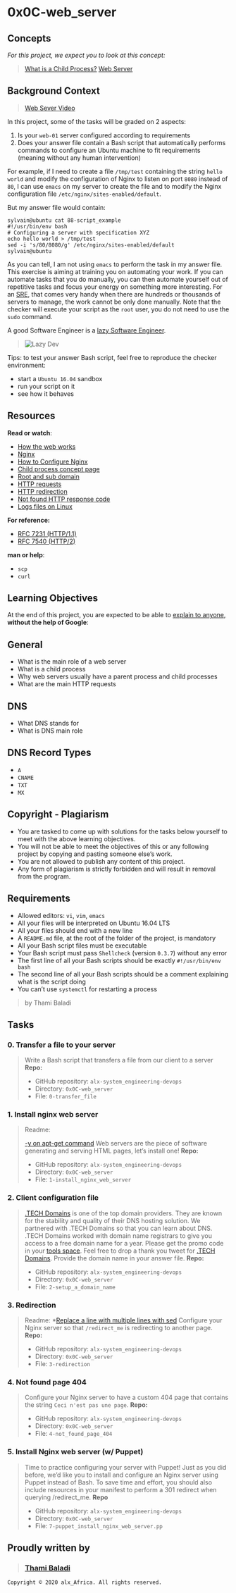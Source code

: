 # 0x0C-web_server

## Concepts

_For this project, we expect you to look at this concept:_

> [What is a Child Process?](https://intranet.alxswe.com/concepts/110)
> [Web Server](https://s3.amazonaws.com/intranet-projects-files/holbertonschool-sysadmin_devops/266/8Gu52Qv.png)

## Background Context

> [Web Sever Video](https://www.youtube.com/watch?v=AZg4uJkEa-4)

In this project, some of the tasks will be graded on 2 aspects:

1. Is your `web-01` server configured according to requirements
2. Does your answer file contain a Bash script that automatically performs commands to configure an Ubuntu machine to fit requirements (meaning without any human intervention)

For example, if I need to create a file `/tmp/test` containing the string `hello world` and modify the configuration of Nginx to listen on port `8080` instead of `80`, I can use `emacs` on my server to create the file and to modify the Nginx configuration file `/etc/nginx/sites-enabled/default`.

But my answer file would contain:

```shell
sylvain@ubuntu cat 88-script_example
#!/usr/bin/env bash
# Configuring a server with specification XYZ
echo hello world > /tmp/test
sed -i 's/80/8080/g' /etc/nginx/sites-enabled/default
sylvain@ubuntu
```

As you can tell, I am not using `emacs` to perform the task in my answer file. This exercise is aiming at training you on automating your work. If you can automate tasks that you do manually, you can then automate yourself out of repetitive tasks and focus your energy on something more interesting. For an [SRE](https://www.atlassian.com/incident-management/devops/sre), that comes very handy when there are hundreds or thousands of servers to manage, the work cannot be only done manually. Note that the checker will execute your script as the `root` user, you do not need to use the `sudo` command.

A good Software Engineer is a [lazy Software Engineer](https://www.techwell.com/techwell-insights/2013/12/why-best-programmers-are-lazy-and-act-dumb).

> ![Lazy Dev](https://s3.amazonaws.com/intranet-projects-files/holbertonschool-sysadmin_devops/266/82VsYEC.jpg)

Tips: to test your answer Bash script, feel free to reproduce the checker environment:

- start a `Ubuntu 16.04` sandbox
- run your script on it
- see how it behaves

## Resources

**Read or watch**:

- [How the web works](https://developer.mozilla.org/en-US/docs/Learn/Getting_started_with_the_web/How_the_Web_works)
- [Nginx](https://en.wikipedia.org/wiki/Nginx)
- [How to Configure Nginx](https://www.digitalocean.com/community/tutorials/how-to-set-up-nginx-server-blocks-virtual-hosts-on-ubuntu-16-04)
- [Child process concept page](https://intranet.alxswe.com/concepts/110)
- [Root and sub domain](https://landingi.com/help/domains-vs-subdomains/)
- [HTTP requests](https://www.tutorialspoint.com/http/http_methods.htm)
- [HTTP redirection](https://moz.com/learn/seo/redirection)
- [Not found HTTP response code](https://en.wikipedia.org/wiki/HTTP_404)
- [Logs files on Linux](https://www.cyberciti.biz/faq/ubuntu-linux-gnome-system-log-viewer/)

**For reference:**

- [RFC 7231 (HTTP/1.1)](https://datatracker.ietf.org/doc/html/rfc7231)
- [RFC 7540 (HTTP/2)](https://datatracker.ietf.org/doc/html/rfc7540")

**man or help**:

- `scp`
- `curl`

## Learning Objectives

At the end of this project, you are expected to be able to [explain to anyone](https://fs.blog/feynman-learning-technique/), **without the help of Google**:

## General

- What is the main role of a web server
- What is a child process
- Why web servers usually have a parent process and child processes
- What are the main HTTP requests

## DNS

- What DNS stands for
- What is DNS main role

## DNS Record Types

- `A`
- `CNAME`
- `TXT`
- `MX`

## Copyright - Plagiarism

- You are tasked to come up with solutions for the tasks below yourself to meet with the above learning objectives.
- You will not be able to meet the objectives of this or any following project by copying and pasting someone else’s work.
- You are not allowed to publish any content of this project.
- Any form of plagiarism is strictly forbidden and will result in removal from the program.

## Requirements

- Allowed editors: `vi`, `vim`, `emacs`
- All your files will be interpreted on Ubuntu 16.04 LTS
- All your files should end with a new line
- A `README.md` file, at the root of the folder of the project, is mandatory
- All your Bash script files must be executable
- Your Bash script must pass `Shellcheck` (version `0.3.7`) without any error
- The first line of all your Bash scripts should be exactly `#!/usr/bin/env bash`
- The second line of all your Bash scripts should be a comment explaining what is the script doing
- You can’t use `systemctl` for restarting a process

> by Thami Baladi

## Tasks

### 0. Transfer a file to your server

> Write a Bash script that transfers a file from our client to a server
>**Repo:**
>
>- GitHub repository:  `alx-system_engineering-devops`
>- Directory:  `0x0C-web_server`
>- File:  `0-transfer_file`

### 1. Install nginx web server

> Readme:
>
> [-y on apt-get command](https://askubuntu.com/questions/672892/what-does-y-mean-in-apt-get-y-install-command)
> Web servers are the piece of software generating and serving HTML pages, let’s install one!
> **Repo:**
>
> - GitHub repository:  `alx-system_engineering-devops`
> - Directory:  `0x0C-web_server`
> - File:  `1-install_nginx_web_server`

### 2. Client configuration file

> [.TECH Domains](https://get.tech/) is one of the top domain providers. They are known for the stability and quality of their DNS hosting solution. We partnered with .TECH Domains so that you can learn about DNS.
> .TECH Domains worked with domain name registrars to give you access to a free domain name for a year. Please get the promo code in your [tools space](https://intranet.alxswe.com/dashboards/my_tools). Feel free to drop a thank you tweet for [.TECH Domains](https://get.tech/).
> Provide the domain name in your answer file.
>**Repo:**
>
>- GitHub repository:  `alx-system_engineering-devops`
>- Directory:  `0x0C-web_server`
>- File: `2-setup_a_domain_name`

### 3. Redirection

>Readme:
*[Replace a line with multiple lines with sed](https://stackoverflow.com/questions/26041088/sed-replace-line-with-multiline-variable)
> Configure your Nginx server so that `/redirect_me` is redirecting to another page.
>**Repo:**
>
>- GitHub repository:  `alx-system_engineering-devops`
>- Directory:  `0x0C-web_server`
>- File: `3-redirection`

### 4. Not found page 404

> Configure your Nginx server to have a custom 404 page that contains the string `Ceci n'est pas une page`.
>**Repo:**
>
>- GitHub repository:  `alx-system_engineering-devops`
>- Directory:  `0x0C-web_server`
>- File: `4-not_found_page_404`

### 5. Install Nginx web server (w/ Puppet)

>Time to practice configuring your server with Puppet! Just as you did before, we’d like you to install and configure an Nginx server using Puppet instead of Bash. To save time and effort, you should also include resources in your manifest to perform a 301 redirect when querying /redirect_me.
>**Repo**
>
>- GitHub repository:  `alx-system_engineering-devops`
>- Directory:  `0x0C-web_server`
>- File: `7-puppet_install_nginx_web_server.pp`

## Proudly written by

> ### [Thami Baladi](https://github.com/ThamiBa)

`Copyright © 2020 alx_Africa. All rights reserved.`
